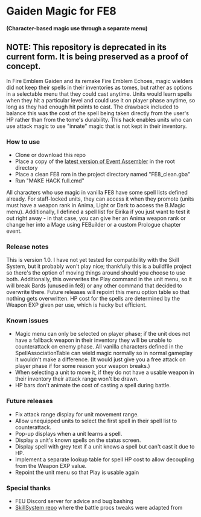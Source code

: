 # Gaiden Magic for FE8

#### (Character-based magic use through a separate menu)

## NOTE: This repository is deprecated in its current form. It is being preserved as a proof of concept.

In Fire Emblem Gaiden and its remake Fire Emblem Echoes, magic wielders did not keep their spells in their inventories as tomes, but rather as options in a selectable menu that they could cast anytime. Units would learn spells when they hit a particular level and could use it on player phase anytime, so long as they had enough hit points to cast. The drawback included to balance this was the cost of the spell being taken directly from the user's HP rather than from the tome's durability. This hack enables units who can use attack magic to use "innate" magic that is not kept in their inventory.

### How to use

- Clone or download this repo
- Place a copy of the [latest version of Event Assembler](https://github.com/FireEmblemUniverse/Event-Assembler) in the root directory
- Place a clean FE8 rom in the project directory named "FE8_clean.gba"
- Run "MAKE HACK full.cmd"

All characters who use magic in vanilla FE8 have some spell lists defined already. For staff-locked units, they can access it when they promote (units must have a weapon rank in Anima, Light or Dark to access the B.Magic menu). Additionally, I defined a spell list for Eirika if you just want to test it out right away - in that case, you can give her an Anima weapon rank or change her into a Mage using FEBuilder or a custom Prologue chapter event.

### Release notes
This is version 1.0. I have not yet tested for compatibility with the Skill System, but it probably won't play nice; thankfully this is a buildfile project so there's the option of moving things around should you choose to use both. Additionally, this overwrites the Play command in the unit menu, so it will break Bards (unused in fe8) or any other command that decided to overwrite there. Future releases will repoint this menu option table so that nothing gets overwritten. HP cost for the spells are determined by the Weapon EXP given per use, which is hacky but efficient.

### Known issues

- Magic menu can only be selected on player phase; if the unit does not have a fallback weapon in their inventory they will be unable to counterattack on enemy phase. All vanilla characters defined in the SpellAssociationTable can wield magic normally so in normal gameplay it wouldn't make a difference. (It would just give you a free attack on player phase if for some reason your weapon breaks.)
- When selecting a unit to move it, if they do not have a usable weapon in their inventory their attack range won't be drawn.
- HP bars don't animate the cost of casting a spell during battle.

### Future releases

- Fix attack range display for unit movement range.
- Allow unequipped units to select the first spell in their spell list to counterattack.
- Pop-up displays when a unit learns a spell.
- Display a unit's known spells on the status screen.
- Display spell with grey text if a unit knows a spell but can't cast it due to HP.
- Implement a separate lookup table for spell HP cost to allow decoupling from the Weapon EXP value.
- Repoint the unit menu so that Play is usable again

### Special thanks
- FEU Discord server for advice and bug bashing
- [SkillSystem repo](https://github.com/FireEmblemUniverse/SkillSystem_FE8) where the battle procs tweaks were adapted from
